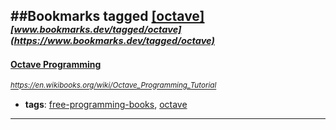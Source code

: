 ##Bookmarks tagged [[octave]](https://www.bookmarks.dev?q=[octave])
_<sup><sup>[www.bookmarks.dev/tagged/octave](https://www.bookmarks.dev/tagged/octave)</sup></sup>_
---
#### [Octave Programming](https://en.wikibooks.org/wiki/Octave_Programming_Tutorial)
_<sup>https://en.wikibooks.org/wiki/Octave_Programming_Tutorial</sup>_

* **tags**: [free-programming-books](../tagged/free-programming-books.md), [octave](../tagged/octave.md)
---
